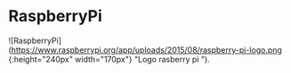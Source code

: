 # RaspberryPi
![RaspberryPi](https://www.raspberrypi.org/app/uploads/2015/08/raspberry-pi-logo.png {:height="240px" width="170px"} "Logo rasberry pi ").
